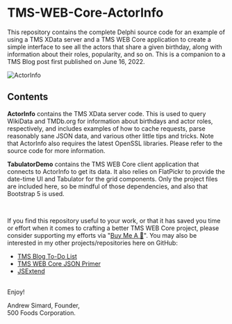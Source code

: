 # TMS-WEB-Core-ActorInfo

This repository contains the complete Delphi source code for an example of using a TMS XData server and a TMS WEB Core application to create a simple interface to see all the actors that share a given birthday, along with information about their roles, popularity, and so on. This is a companion to a TMS Blog post first published on June 16, 2022.

![ActorInfo](https://user-images.githubusercontent.com/41052272/173462502-bb6579c0-76ee-4e28-b172-6dfad7254d2e.gif)

## Contents

**ActorInfo** contains the TMS XData server code. This is used to query WikiData and TMDb.org for information about birthdays and actor roles, respectively, and includes examples of how to cache requests, parse reasonably sane JSON data, and various other little tips and tricks. Note that ActorInfo also requires the latest OpenSSL libraries.  Please refer to the source code for more information.

**TabulatorDemo** contains the TMS WEB Core client application that connects to ActorInfo to get its data.  It also relies on FlatPickr to provide the date-time UI and Tabulator for the grid components. Only the project files are included here, so be mindful of those dependencies, and also that Bootstrap 5 is used.

&nbsp;

If you find this repository useful to your work, or that it has saved you time or effort when it comes to crafting a better TMS WEB Core project, please consider supporting my efforts via "[Buy Me A :pizza:](https://www.buymeacoffee.com/andrewsimard500)". You may also be interested in my other projects/repositories here on GitHub:
- [TMS Blog To-Do List](https://github.com/users/500Foods/projects/1)
- [TMS WEB Core JSON Primer](https://github.com/500Foods/TMS-WEB-Core-JSON-Primer)
- [JSExtend](https://github.com/500Foods/TMS-WEB-Core-JSExtend) 

&nbsp;  
Enjoy!

Andrew Simard, Founder,  
500 Foods Corporation.
